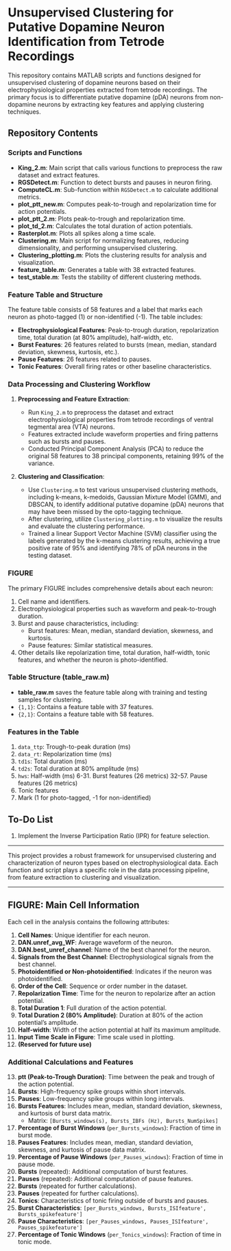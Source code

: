 # Unsupervised Clustering for Putative Dopamine Neuron Identification from Tetrode Recordings

This repository contains MATLAB scripts and functions designed for unsupervised clustering of dopamine neurons based on their electrophysiological properties extracted from tetrode recordings. The primary focus is to differentiate putative dopamine (pDA) neurons from non-dopamine neurons by extracting key features and applying clustering techniques.

## Repository Contents

### Scripts and Functions

- **King_2.m**: Main script that calls various functions to preprocess the raw dataset and extract features.
- **RGSDetect.m**: Function to detect bursts and pauses in neuron firing.
- **ComputeCL.m**: Sub-function within `RGSDetect.m` to calculate additional metrics.
- **plot_ptt_new.m**: Computes peak-to-trough and repolarization time for action potentials.
- **plot_ptt_2.m**: Plots peak-to-trough and repolarization time.
- **plot_td_2.m**: Calculates the total duration of action potentials.
- **Rasterplot.m**: Plots all spikes along a time scale.
- **Clustering.m**: Main script for normalizing features, reducing dimensionality, and performing unsupervised clustering.
- **Clustering_plotting.m**: Plots the clustering results for analysis and visualization.
- **feature_table.m**: Generates a table with 38 extracted features.
- **test_stable.m**: Tests the stability of different clustering methods.

### Feature Table and Structure

The feature table consists of 58 features and a label that marks each neuron as photo-tagged (1) or non-identified (-1). The table includes:
- **Electrophysiological Features**: Peak-to-trough duration, repolarization time, total duration (at 80% amplitude), half-width, etc.
- **Burst Features**: 26 features related to bursts (mean, median, standard deviation, skewness, kurtosis, etc.).
- **Pause Features**: 26 features related to pauses.
- **Tonic Features**: Overall firing rates or other baseline characteristics.

### Data Processing and Clustering Workflow

1. **Preprocessing and Feature Extraction**:
   - Run `King_2.m` to preprocess the dataset and extract electrophysiological properties from tetrode recordings of ventral tegmental area (VTA) neurons.
   - Features extracted include waveform properties and firing patterns such as bursts and pauses.
   - Conducted Principal Component Analysis (PCA) to reduce the original 58 features to 38 principal components, retaining 99% of the variance.

2. **Clustering and Classification**:
   - Use `Clustering.m` to test various unsupervised clustering methods, including k-means, k-medoids, Gaussian Mixture Model (GMM), and DBSCAN, to identify additional putative dopamine (pDA) neurons that may have been missed by the opto-tagging technique.
   - After clustering, utilize `Clustering_plotting.m` to visualize the results and evaluate the clustering performance.
   - Trained a linear Support Vector Machine (SVM) classifier using the labels generated by the k-means clustering results, achieving a true positive rate of 95% and identifying 78% of pDA neurons in the testing dataset.

### FIGURE

The primary FIGURE includes comprehensive details about each neuron:
1. Cell name and identifiers.
2. Electrophysiological properties such as waveform and peak-to-trough duration.
3. Burst and pause characteristics, including:
   - Burst features: Mean, median, standard deviation, skewness, and kurtosis.
   - Pause features: Similar statistical measures.
4. Other details like repolarization time, total duration, half-width, tonic features, and whether the neuron is photo-identified.

### Table Structure (table_raw.m)

- **table_raw.m** saves the feature table along with training and testing samples for clustering.
- `{1,1}`: Contains a feature table with 37 features.
- `{2,1}`: Contains a feature table with 58 features.

### Features in the Table

1. `data_ttp`: Trough-to-peak duration (ms)
2. `data_rt`: Repolarization time (ms)
3. `td1s`: Total duration (ms)
4. `td2s`: Total duration at 80% amplitude (ms)
5. `hws`: Half-width (ms)
6-31. Burst features (26 metrics)
32-57. Pause features (26 metrics)
58. Tonic features
59. Mark (1 for photo-tagged, -1 for non-identified)

## To-Do List
1. Implement the Inverse Participation Ratio (IPR) for feature selection.

---

This project provides a robust framework for unsupervised clustering and characterization of neuron types based on electrophysiological data. Each function and script plays a specific role in the data processing pipeline, from feature extraction to clustering and visualization.


**************************************************************************************
## FIGURE: Main Cell Information

Each cell in the analysis contains the following attributes:

1. **Cell Names**: Unique identifier for each neuron.
2. **DAN.unref_avg_WF**: Average waveform of the neuron.
3. **DAN.best_unref_channel**: Name of the best channel for the neuron.
4. **Signals from the Best Channel**: Electrophysiological signals from the best channel.
5. **Photoidentified or Non-photoidentified**: Indicates if the neuron was photoidentified.
6. **Order of the Cell**: Sequence or order number in the dataset.
7. **Repolarization Time**: Time for the neuron to repolarize after an action potential.
8. **Total Duration 1**: Full duration of the action potential.
9. **Total Duration 2 (80% Amplitude)**: Duration at 80% of the action potential’s amplitude.
10. **Half-width**: Width of the action potential at half its maximum amplitude.
11. **Input Time Scale in Figure**: Time scale used in plotting.
12. **(Reserved for future use)**

### Additional Calculations and Features

13. **ptt (Peak-to-Trough Duration)**: Time between the peak and trough of the action potential.
14. **Bursts**: High-frequency spike groups within short intervals.
15. **Pauses**: Low-frequency spike groups within long intervals.
16. **Bursts Features**: Includes mean, median, standard deviation, skewness, and kurtosis of burst data matrix.
    - Matrix: `[Bursts_windows(s), Bursts_IBFs (Hz), Bursts_NumSpikes]`
17. **Percentage of Burst Windows** (`per_Bursts_windows`): Fraction of time in burst mode.
18. **Pauses Features**: Includes mean, median, standard deviation, skewness, and kurtosis of pause data matrix.
19. **Percentage of Pause Windows** (`per_Pauses_windows`): Fraction of time in pause mode.
20. **Bursts** (repeated): Additional computation of burst features.
21. **Pauses** (repeated): Additional computation of pause features.
22. **Bursts** (repeated for further calculations).
23. **Pauses** (repeated for further calculations).
24. **Tonics**: Characteristics of tonic firing outside of bursts and pauses.
25. **Burst Characteristics**: `[per_Bursts_windows, Bursts_ISIfeature', Bursts_spikefeature']`
26. **Pause Characteristics**: `[per_Pauses_windows, Pauses_ISIfeature', Pauses_spikefeature']`
27. **Percentage of Tonic Windows** (`per_Tonics_windows`): Fraction of time in tonic mode.
